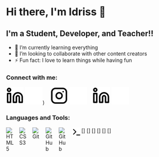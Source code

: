 # Hi there, I'm Idriss 👋

## I'm a Student, Developer, and Teacher!!

- 🌱 I’m currently learning everything
- 👯 I’m looking to collaborate with other content creators
- ⚡ Fun fact: I love to learn things while having fun

### Connect with me:

[![website](./img/linkedin-light.svg)](https://www.linkedin.com/in/idriss-said-8865b2200/#gh-light-mode-only)
[![website](./img/linkedin-dark.svg)](https://www.linkedin.com/in/idriss-said-8865b2200/#gh-light-mode-only))
&nbsp;&nbsp;
[![website](./img/instagram-light.svg)](https://instagram.com/idriss_974_#gh-light-mode-only)
[![website](./img/instagram-dark.svg)](https://instagram.com/idriss_974_#gh-dark-mode-only)
&nbsp;&nbsp;
[![website](./img/linkedin-light.svg)](https://linkedin.com/)
[![website](./img/linkedin-dark.svg)](https://linkedin.com/)
&nbsp;&nbsp;

### Languages and Tools:

[<img align="left" alt="HTML5" width="26px" src="https://cdn.jsdelivr.net/gh/devicons/devicon/icons/html5/html5-original.svg" style="padding-right:10px;" />]
[<img align="left" alt="CSS3" width="26px" src="https://cdn.jsdelivr.net/gh/devicons/devicon/icons/css3/css3-original.svg" style="padding-right:10px;" />]
[<img align="left" alt="Git" width="26px" src="https://cdn.jsdelivr.net/gh/devicons/devicon/icons/git/git-original.svg" style="padding-right:10px;" />]
[<img align="left" alt="GitHub" width="26px" src="https://user-images.githubusercontent.com/3369400/139447912-e0f43f33-6d9f-45f8-be46-2df5bbc91289.png" style="padding-right:10px;" />]
[<img align="left" alt="GitHub" width="26px" src="https://user-images.githubusercontent.com/3369400/139448065-39a229ba-4b06-434b-bc67-616e2ed80c8f.png" style="padding-right:10px;" />]
[<img align="left" alt="Terminal" width="26px" src="./img/terminal-light.svg" />]
